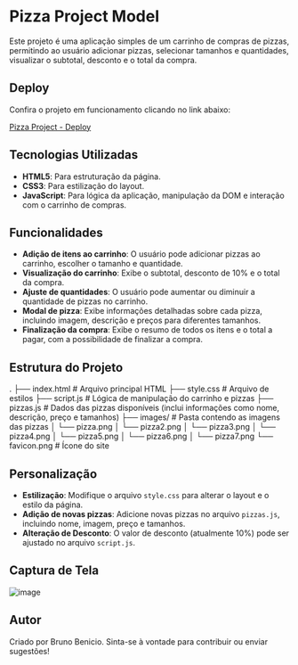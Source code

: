 # Pizza Project Model

Este projeto é uma aplicação simples de um carrinho de compras de pizzas, permitindo ao usuário adicionar pizzas, selecionar tamanhos e quantidades, visualizar o subtotal, desconto e o total da compra.

## Deploy

Confira o projeto em funcionamento clicando no link abaixo:

[Pizza Project - Deploy]([https://link-do-deploy](https://pizzaria-model.vercel.app/))

## Tecnologias Utilizadas

- **HTML5**: Para estruturação da página.
- **CSS3**: Para estilização do layout.
- **JavaScript**: Para lógica da aplicação, manipulação da DOM e interação com o carrinho de compras.

## Funcionalidades

- **Adição de itens ao carrinho**: O usuário pode adicionar pizzas ao carrinho, escolher o tamanho e quantidade.
- **Visualização do carrinho**: Exibe o subtotal, desconto de 10% e o total da compra.
- **Ajuste de quantidades**: O usuário pode aumentar ou diminuir a quantidade de pizzas no carrinho.
- **Modal de pizza**: Exibe informações detalhadas sobre cada pizza, incluindo imagem, descrição e preços para diferentes tamanhos.
- **Finalização da compra**: Exibe o resumo de todos os itens e o total a pagar, com a possibilidade de finalizar a compra.

## Estrutura do Projeto

.
├── index.html         # Arquivo principal HTML
├── style.css          # Arquivo de estilos
├── script.js          # Lógica de manipulação do carrinho e pizzas
├── pizzas.js          # Dados das pizzas disponíveis (inclui informações como nome, descrição, preço e tamanhos)
├── images/            # Pasta contendo as imagens das pizzas
│   └── pizza.png
│   └── pizza2.png
│   └── pizza3.png
│   └── pizza4.png
│   └── pizza5.png
│   └── pizza6.png
│   └── pizza7.png
└── favicon.png        # Ícone do site


## Personalização

- **Estilização**: Modifique o arquivo `style.css` para alterar o layout e o estilo da página.
- **Adição de novas pizzas**: Adicione novas pizzas no arquivo `pizzas.js`, incluindo nome, imagem, preço e tamanhos.
- **Alteração de Desconto**: O valor de desconto (atualmente 10%) pode ser ajustado no arquivo `script.js`.

## Captura de Tela

![image](https://github.com/user-attachments/assets/93d551f8-be71-459d-afaf-5328b81b8b2f)


## Autor

Criado por Bruno Benicio. Sinta-se à vontade para contribuir ou enviar sugestões!
